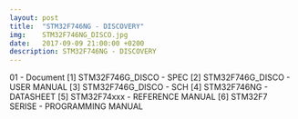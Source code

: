 ```yaml
---
layout: post
title:  "STM32F746NG - DISCOVERY"
img:    STM32F746NG_DISCO.jpg
date:   2017-09-09 21:00:00 +0200
description: STM32F746NG - DISCOVERY
---
```


01 - Document
      [1] STM32F746G_DISCO - SPEC
      [2] STM32F746G_DISCO - USER MANUAL
      [3] STM32F746G_DISCO - SCH
      [4] STM32F746NG - DATASHEET
      [5] STM32F74xxx - REFERENCE MANUAL
      [6] STM32F7 SERISE - PROGRAMMING MANUAL
